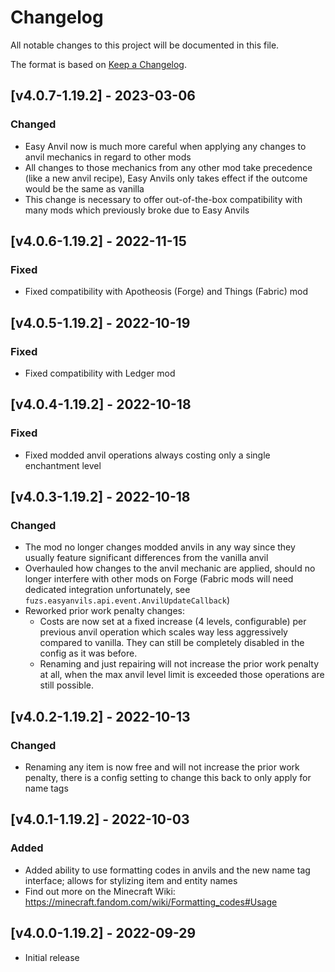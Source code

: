 # Changelog
All notable changes to this project will be documented in this file.

The format is based on [Keep a Changelog].

## [v4.0.7-1.19.2] - 2023-03-06
### Changed
- Easy Anvil now is much more careful when applying any changes to anvil mechanics in regard to other mods
- All changes to those mechanics from any other mod take precedence (like a new anvil recipe), Easy Anvils only takes effect if the outcome would be the same as vanilla
- This change is necessary to offer out-of-the-box compatibility with many mods which previously broke due to Easy Anvils

## [v4.0.6-1.19.2] - 2022-11-15
### Fixed
- Fixed compatibility with Apotheosis (Forge) and Things (Fabric) mod

## [v4.0.5-1.19.2] - 2022-10-19
### Fixed
- Fixed compatibility with Ledger mod

## [v4.0.4-1.19.2] - 2022-10-18
### Fixed
- Fixed modded anvil operations always costing only a single enchantment level

## [v4.0.3-1.19.2] - 2022-10-18
### Changed
- The mod no longer changes modded anvils in any way since they usually feature significant differences from the vanilla anvil
- Overhauled how changes to the anvil mechanic are applied, should no longer interfere with other mods on Forge (Fabric mods will need dedicated integration unfortunately, see `fuzs.easyanvils.api.event.AnvilUpdateCallback`)
- Reworked prior work penalty changes:
  - Costs are now set at a fixed increase (4 levels, configurable) per previous anvil operation which scales way less aggressively compared to vanilla. They can still be completely disabled in the config as it was before.
  - Renaming and just repairing will not increase the prior work penalty at all, when the max anvil level limit is exceeded those operations are still possible.

## [v4.0.2-1.19.2] - 2022-10-13
### Changed
- Renaming any item is now free and will not increase the prior work penalty, there is a config setting to change this back to only apply for name tags

## [v4.0.1-1.19.2] - 2022-10-03
### Added
- Added ability to use formatting codes in anvils and the new name tag interface; allows for stylizing item and entity names
- Find out more on the Minecraft Wiki: https://minecraft.fandom.com/wiki/Formatting_codes#Usage

## [v4.0.0-1.19.2] - 2022-09-29
- Initial release

[Keep a Changelog]: https://keepachangelog.com/en/1.0.0/
